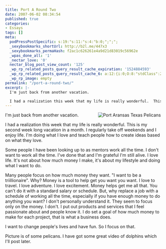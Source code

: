 ```yaml
---
title: Port A Round Two
date: 2007-06-02 08:34:54
published: true
categories:
- Essays
tags: []
meta:
  podPressPostSpecific: s:19:"s:11:"s:4:"b:0;";";";
  _sexybookmarks_shortUrl: http://b2l.me/447x3
  _sexybookmarks_permaHash: f2ac1c626261e4a9d21d83019c56962e
  _wpas_done_all: '1'
  _nectar_love: '0'
  nectar_blog_post_view_count: '125'
  _wp_rp_related_posts_query_result_cache_expiration: '1524884593'
  _wp_rp_related_posts_query_result_cache_6: a:12:{i:0;O:8:"stdClass":2:{s:7:"post_id";s:3:"200";s:5:"score";s:18:"30.907025346333537";}i:1;O:8:"stdClass":2:{s:7:"post_id";s:3:"293";s:5:"score";s:17:"27.51146650060076";}i:2;O:8:"stdClass":2:{s:7:"post_id";s:3:"869";s:5:"score";s:17:"23.25825248031707";}i:3;O:8:"stdClass":2:{s:7:"post_id";s:2:"95";s:5:"score";s:18:"23.242566125593616";}i:4;O:8:"stdClass":2:{s:7:"post_id";s:2:"26";s:5:"score";s:17:"22.56175387264505";}i:5;O:8:"stdClass":2:{s:7:"post_id";s:3:"222";s:5:"score";s:18:"19.893702007524755";}i:6;O:8:"stdClass":2:{s:7:"post_id";s:4:"1801";s:5:"score";s:18:"19.515121555148017";}i:7;O:8:"stdClass":2:{s:7:"post_id";s:3:"585";s:5:"score";s:18:"19.486803679662845";}i:8;O:8:"stdClass":2:{s:7:"post_id";s:3:"146";s:5:"score";s:18:"18.925376873506156";}i:9;O:8:"stdClass":2:{s:7:"post_id";s:3:"206";s:5:"score";s:17:"18.91143953476208";}i:10;O:8:"stdClass":2:{s:7:"post_id";s:4:"1766";s:5:"score";s:18:"18.525784498572417";}i:11;O:8:"stdClass":2:{s:7:"post_id";s:3:"371";s:5:"score";s:18:"17.330110497061177";}}
  _wp_rp_image: empty
permalink: "/port-a-round-two/"
excerpt: |-
  I'm just back from another vacation.

  I had a realization this week that my life is really wonderful.  This is my second week long vacation in a month.  I regularly take off weekends and I enjoy life.  I'm doing what I love and teach people how to create ideas based on what they love.
---
```

<p><a href="https://christopher-sherrod.blisslifepress.com/wp-content/uploads/sites/2/img_3660.jpg" title="Port Aransas Texas Pelicans" rel="nofollow"><img align="right" src="https://christopher-sherrod.blisslifepress.com/wp-content/uploads/sites/2/img_3660.thumbnail.jpg" alt='Port Aransas Texas Pelicans' / rel="nofollow"/></a>I'm just back from another vacation.</p>
<p>I had a realization this week that my life is really wonderful.  This is my second week long vacation in a month.  I regularly take off weekends and I enjoy life.  I'm doing what I love and teach people how to create ideas based on what they love.</p>
<p>Some people I have been looking up to as mentors work all the time.  I don't want to work all the time.  I've done that and I'm grateful I'm still alive.  I love life.  It's not about how much money I make, it's about my lifestyle and doing what I want to do.</p>
<p>Many people focus on how much money they want.  "I want to be a triillionaire".  Why?  Money is a tool to help get you want you want.  I love to travel.  I love adventure.  I love excitement.  Money helps get me all that.  You can't do it with a standard salary or schedule.  But, why replace a job with a schedule of working all the time, especially if you have enough money to do anything you want?  I don't personally understand it.  They seem to focus only on the money.  I don't.  I put out products and services that I feel passionate about and people know it.  I do set a goal of how much money to make for each project, that is what a business does.</p>
<p>I want to change people's lives and have fun.  So I focus on that.</p>
<p>Picture is of some pelicans.  I have got some great video of dolphins which I'll post later.</p>
